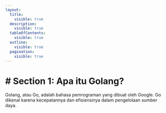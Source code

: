 ```yaml
---
layout:
  title:
    visible: true
  description:
    visible: true
  tableOfContents:
    visible: true
  outline:
    visible: true
  pagination:
    visible: true
---
```


# # Section 1: Apa itu Golang?

Golang, atau Go, adalah bahasa pemrograman yang dibuat oleh Google. Go dikenal karena kecepatannya dan efisiensinya dalam pengelolaan sumber daya.
